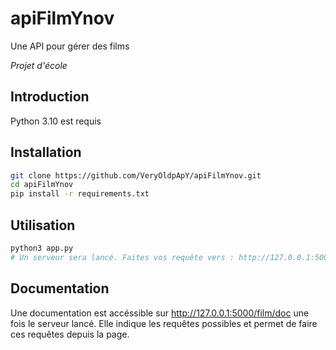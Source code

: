 # apiFilmYnov
Une API pour gérer des films

*Projet d'école*

## Introduction
Python 3.10 est requis

## Installation 

```bash
git clone https://github.com/VeryOldpApY/apiFilmYnov.git
cd apiFilmYnov
pip install -r requirements.txt
```

## Utilisation

```bash
python3 app.py
# Un serveur sera lancé. Faites vos requête vers : http://127.0.0.1:5000
```

## Documentation
Une documentation est accéssible sur http://127.0.0.1:5000/film/doc une fois le serveur lancé.
Elle indique les requêtes possibles et permet de faire ces requêtes depuis la page.